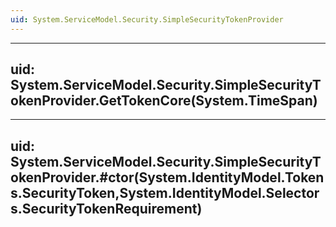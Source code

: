 ```yaml
---
uid: System.ServiceModel.Security.SimpleSecurityTokenProvider
---
```


---
uid: System.ServiceModel.Security.SimpleSecurityTokenProvider.GetTokenCore(System.TimeSpan)
---

---
uid: System.ServiceModel.Security.SimpleSecurityTokenProvider.#ctor(System.IdentityModel.Tokens.SecurityToken,System.IdentityModel.Selectors.SecurityTokenRequirement)
---
